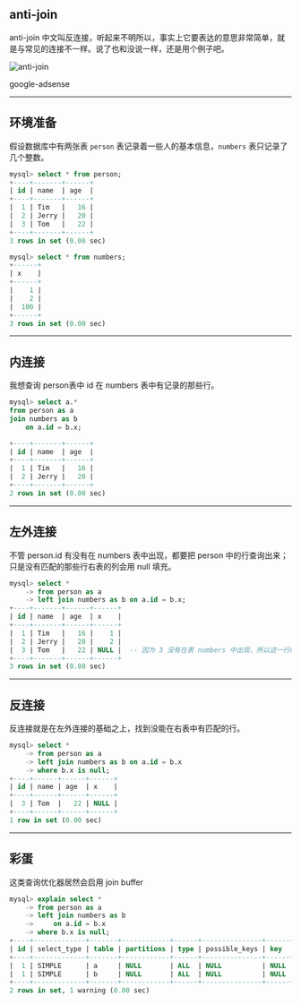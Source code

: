 ## anti-join 
anti-join 中文叫反连接，听起来不明所以，事实上它要表达的意思非常简单，就是与常见的连接不一样。说了也和没说一样，还是用个例子吧。

![anti-join](static/2020-14/anti-join.png)

google-adsense

---

## 环境准备
假设数据库中有两张表 `person` 表记录着一些人的基本信息，`numbers` 表只记录了几个整数。
```sql
mysql> select * from person;
+----+-------+------+
| id | name  | age  |
+----+-------+------+
|  1 | Tim   |   16 |
|  2 | Jerry |   20 |
|  3 | Tom   |   22 |
+----+-------+------+
3 rows in set (0.00 sec)

mysql> select * from numbers;
+------+
| x    |
+------+
|    1 |
|    2 |
|  100 |
+------+
3 rows in set (0.00 sec)
```

---

## 内连接
我想查询 person表中 id 在 numbers 表中有记录的那些行。
```sql
mysql> select a.*
from person as a
join numbers as b 
    on a.id = b.x;

+----+-------+------+
| id | name  | age  |
+----+-------+------+
|  1 | Tim   |   16 |
|  2 | Jerry |   20 |
+----+-------+------+
2 rows in set (0.00 sec)
```

---


## 左外连接
不管 person.id 有没有在 numbers 表中出现，都要把 person 中的行查询出来；只是没有匹配的那些行右表的列会用 null 填充。
```sql
mysql> select *
    -> from person as a
    -> left join numbers as b on a.id = b.x; 
+----+-------+------+------+
| id | name  | age  | x    |
+----+-------+------+------+
|  1 | Tim   |   16 |    1 |
|  2 | Jerry |   20 |    2 |
|  3 | Tom   |   22 | NULL |  -- 因为 3 没有在表 numbers 中出现，所以这一行的 x 列就会是 null。
+----+-------+------+------+
3 rows in set (0.00 sec)
```

---

## 反连接
反连接就是在左外连接的基础之上，找到没能在右表中有匹配的行。
```sql
mysql> select *
    -> from person as a
    -> left join numbers as b on a.id = b.x
    -> where b.x is null;   
+----+------+------+------+
| id | name | age  | x    |
+----+------+------+------+
|  3 | Tom  |   22 | NULL |
+----+------+------+------+
1 row in set (0.00 sec)
```

---

## 彩蛋
这类查询优化器居然会启用 join buffer 
```sql
mysql> explain select *
    -> from person as a
    -> left join numbers as b 
    ->     on a.id = b.x
    -> where b.x is null;
+----+-------------+-------+------------+------+---------------+------+---------+------+------+----------+----------------------------------------------------+
| id | select_type | table | partitions | type | possible_keys | key  | key_len | ref  | rows | filtered | Extra                                              |
+----+-------------+-------+------------+------+---------------+------+---------+------+------+----------+----------------------------------------------------+
|  1 | SIMPLE      | a     | NULL       | ALL  | NULL          | NULL | NULL    | NULL |    3 |   100.00 | NULL                                               |
|  1 | SIMPLE      | b     | NULL       | ALL  | NULL          | NULL | NULL    | NULL |    3 |    33.33 | Using where; Using join buffer (Block Nested Loop) |
+----+-------------+-------+------------+------+---------------+------+---------+------+------+----------+----------------------------------------------------+
2 rows in set, 1 warning (0.00 sec)
```

